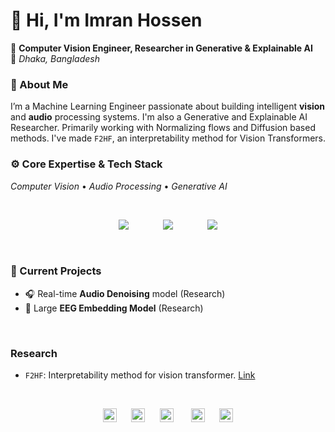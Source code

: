 # 👋 Hi, I'm **Imran Hossen**<br>
🔬 **Computer Vision Engineer, Researcher in Generative & Explainable AI**  
📍 *Dhaka, Bangladesh*


### 🧠 About Me  
I’m a Machine Learning Engineer passionate about building intelligent **vision** and **audio** processing systems. 
I'm also a Generative and Explainable AI Researcher. Primarily working with Normalizing flows and Diffusion based methods. I've made `F2HF`, an interpretability method for Vision Transformers. 
<br>

### ⚙️ Core Expertise & Tech Stack  
*Computer Vision* • *Audio Processing* • *Generative AI*

<br>
<p align="center">
  <img src="https://skillicons.dev/icons?i=python,cpp" />&nbsp;&nbsp;&nbsp;&nbsp;&nbsp;&nbsp;  &nbsp;&nbsp;&nbsp;&nbsp;&nbsp;&nbsp;
  <img src="https://skillicons.dev/icons?i=pytorch,tensorflow,opencv" />&nbsp;&nbsp;&nbsp;&nbsp;&nbsp;&nbsp;  &nbsp;&nbsp;&nbsp;&nbsp;&nbsp;&nbsp;
  <img src="https://skillicons.dev/icons?i=aws,django,docker" />
</p>

<br>

### 🚀 Current Projects  
- 🎧 Real-time **Audio Denoising** model (Research)  
- 🧠 Large **EEG Embedding Model** (Research)

<br>

### Research

- `F2HF`: Interpretability method for vision transformer. <a href="https://research.imranhossen.org/f2hf"> Link</a>

<br>



<p align="center">
  <a href="https://scholar.google.com/citations?user=YOUR_USER_ID"><img src="https://upload.wikimedia.org/wikipedia/commons/thumb/c/c7/Google_Scholar_logo.svg/1024px-Google_Scholar_logo.svg.png" alt="Google Scholar" height="22" /></a>&nbsp;&nbsp;&nbsp;&nbsp;&nbsp;
  <a href="https://orcid.org/0009-0002-4749-3079"><img src="https://upload.wikimedia.org/wikipedia/commons/thumb/0/06/ORCID_iD.svg/2048px-ORCID_iD.svg.png" alt="ORCID" height="22" /></a>&nbsp;&nbsp;&nbsp;&nbsp;&nbsp;
  <a href="mailto:mu.imran2002@gmail.com"><img src="https://upload.wikimedia.org/wikipedia/commons/4/4e/Gmail_Icon.png" alt="Gmail" height="22" /></a> &nbsp;&nbsp;&nbsp;&nbsp;&nbsp;
  <a href="https://linkedin.com/in/imrnh"><img src="https://upload.wikimedia.org/wikipedia/commons/c/ca/LinkedIn_logo_initials.png" alt="LinkedIn" height="22"/></a>&nbsp;&nbsp;&nbsp;&nbsp;&nbsp;
  <a href="https://huggingface.co/imrnh"><img src="https://huggingface.co/front/assets/huggingface_logo-noborder.svg" alt="HuggingFace" height="22" /></a>
</p>

